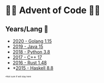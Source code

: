 # 🎄🎅 Advent of Code 🎅🎄

## Years/Lang 🎁

- [2020 - Golang 1.15](2020/README.md)
- [2019 - Java 15](2019/README.md)
- [2018 - Python 3.8](2018/README.md)
- [2017 - C++ 17](2017/README.md)
- [2016 - Rust 1.48](2016/README.md)
- *[2015 - Haskell 8.8](2015/README.md)

<sub><sup><sub><sup>*Not sure if will stay here</sup></sub></sup></sub>
